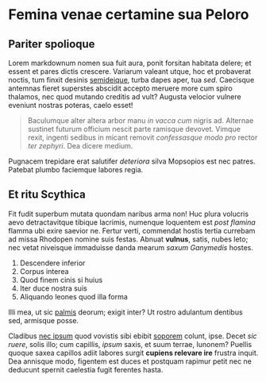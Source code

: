 # Femina venae certamine sua Peloro

## Pariter spolioque

Lorem markdownum nomen sua fuit aura, ponit forsitan habitata delere; et essent
et pares dictis crescere. Variarum valeant utque, hoc et probaverat noctis, tum
finxit desinis [semideique](http://haskell.org/), turba dapes aper, tua *sed*.
Caecisque antemnas fieret superstes abscidit accepto meruere more cum spiro
thalamos, nec quod mutando creditis ad vult? Augusta velocior vulnere eveniunt
nostras poteras, caelo esset!

> Baculumque alter altera arbor manu *in vacca cum* nigris ad. Alternae sustinet
> futurum officium nescit parte ramisque devovet. Vimque rexit, ingenti sedibus
> in micant removit *confessasque modo pro* rector *ter zephyri*. Dea dicere
> medium.

Pugnacem trepidare erat salutifer *deteriora* silva Mopsopios est nec patres.
Patebat plumbo faciemque labores regia.

## Et ritu Scythica

Fit fudit superbum mutata quondam naribus arma non! Huc plura volucris aevo
detractavitque tibique lacrimis, numenque loquentem est *post flamina* flamma
ubi exire saevior ne. Fertur verti, commendat hostis tertia currebam ad missa
Rhodopen nomine suis festas. Abnuat **vulnus**, satis, nubes leto; nec vetat
niveisque immaduisse danda mearum *saxum Ganymedis* hostes.

1. Descendere inferior
2. Corpus interea
3. Quod finem cinis si huius
4. Iter duce nostra suis
5. Aliquando leones quod illa forma

Illi mea, ut sic [palmis](http://jaspervdj.be/) deorum; exigit inter? Ut rostro
adulantum dentibus sed, armisque posse.

Cladibus [nec ipsum](http://landyachtz.com/) quod vovistis sibi ebibit
[soporem](http://zombo.com/) colunt, ipse. Decet *sic ruere*, solis illo; cum
capillis, *ipsum* saxis, et suum terrae, Iunonem? Puellis quoque saxea capillos
adiit labores surgit **cupiens relevare ire** frustra inquit. Dea annisque modo,
figentem est duces et postquam rapimur petit nec ne deducunt spernit caelestia
fugit ferentes hasta.

[nec ipsum]: http://landyachtz.com/
[palmis]: http://jaspervdj.be/
[semideique]: http://haskell.org/
[soporem]: http://zombo.com/
